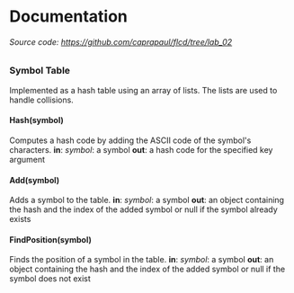 # Documentation
###### Source code: https://github.com/caprapaul/flcd/tree/lab_02
### Symbol Table

Implemented as a hash table using an array of lists. The lists are used to handle collisions.

#### Hash(symbol)
Computes a hash code by adding the ASCII code of the symbol's characters.
**in**: *symbol*: a symbol
**out**: a hash code for the specified key argument

#### Add(symbol)
Adds a symbol to the table.
**in**: *symbol*: a symbol
**out**: an object containing the hash and the index of the added symbol or null if the symbol already exists

#### FindPosition(symbol)
Finds the position of a symbol in the table.
**in**: *symbol*: a symbol
**out**: an object containing the hash and the index of the added symbol or null if the symbol does not exist
